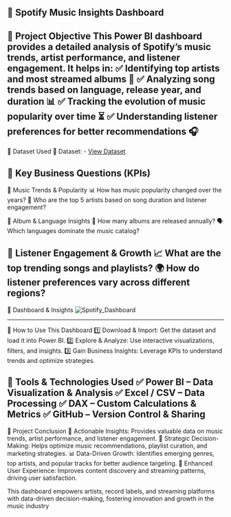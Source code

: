 📌 Spotify Music Insights Dashboard
-----
📌 Project Objective
This Power BI dashboard provides a detailed analysis of Spotify’s music trends, artist performance, and listener engagement. It helps in:
✅ Identifying top artists and most streamed albums 🎵
✅ Analyzing song trends based on language, release year, and duration 📊
✅ Tracking the evolution of music popularity over time ⏳
✅ Understanding listener preferences for better recommendations 🎧
-----
📌 Dataset Used
📂 Dataset: - <a href="https://github.com/akash3737aks/spotify_dashboard/blob/main/spotify_tracks.csv">View Dataset</a>

📌 Key Business Questions (KPIs)
--------
🔹 Music Trends & Popularity
📊 How has music popularity changed over the years?
🎤 Who are the top 5 artists based on song duration and listener engagement?

🔹 Album & Language Insights
📀 How many albums are released annually?
🗣️ Which languages dominate the music catalog?

🔹 Listener Engagement & Growth
📈 What are the top trending songs and playlists?
🌍 How do listener preferences vary across different regions?
-------
📌 Dashboard & Insights
![Spotify_Dashboard](https://github.com/user-attachments/assets/5ee860f7-906c-49e3-bb78-5d76fb415675)

--------
📌 How to Use This Dashboard
1️⃣ Download & Import: Get the dataset and load it into Power BI.
2️⃣ Explore & Analyze: Use interactive visualizations, filters, and insights.
3️⃣ Gain Business Insights: Leverage KPIs to understand trends and optimize strategies.

📌 Tools & Technologies Used
✅ Power BI – Data Visualization & Analysis
✅ Excel / CSV – Data Processing
✅ DAX – Custom Calculations & Metrics
✅ GitHub – Version Control & Sharing
----------
📌 Project Conclusion
🚀 Actionable Insights: Provides valuable data on music trends, artist performance, and listener engagement.
🎯 Strategic Decision-Making: Helps optimize music recommendations, playlist curation, and marketing strategies.
📊 Data-Driven Growth: Identifies emerging genres, top artists, and popular tracks for better audience targeting.
🎵 Enhanced User Experience: Improves content discovery and streaming patterns, driving user satisfaction.

This dashboard empowers artists, record labels, and streaming platforms with data-driven decision-making, fostering innovation and growth in the music industry

